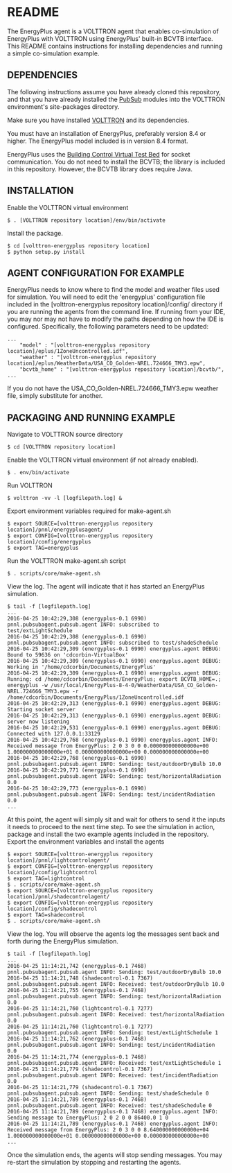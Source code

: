# README #

The EnergyPlus agent is a VOLTTRON agent that enables co-simulation of EnergyPlus with VOLTTRON using EnergyPlus' built-in BCVTB interface. This README contains instructions for installing dependencies and running a simple co-simulation example.

## DEPENDENCIES ##

The following instructions assume you have already cloned this repository, and that you have already installed the [PubSub](volttron-pubsub) modules into the VOLTTRON environment's site-packages directory.

Make sure you have installed [VOLTTRON](https://github.com/VOLTTRON/volttron) and its dependencies.

You must have an installation of EnergyPlus, preferably version 8.4 or higher. The EnergyPlus model included is in version 8.4 format. 

EnergyPlus uses the [Building Control Virtual Test Bed](https://simulationresearch.lbl.gov/bcvtb) for socket communication. You do not need to install the BCVTB; the library is included in this repository. However, the BCVTB library does require Java.

## INSTALLATION ##

Enable the VOLTTRON virtual environment
~~~
$ . [VOLTTRON repository location]/env/bin/activate
~~~
Install the package.
~~~
$ cd [volttron-energyplus repository location]
$ python setup.py install
~~~

## AGENT CONFIGURATION FOR EXAMPLE ##

EnergyPlus needs to know where to find the model and weather files used for simulation. You will need to edit the 'energyplus' configuration file included in the [volttron-energyplus repository location]/config/ directory if you are running the agents from the command line. If running from your IDE, you may nor may not have to modify the paths depending on how the IDE is configured. Specifically, the following parameters need to be updated:
~~~
...
	"model" : "[volttron-energyplus repository location]/eplus/1ZoneUncontrolled.idf",
	"weather" : "[volttron-energyplus repository location]/eplus/WeatherData/USA_CO_Golden-NREL.724666_TMY3.epw",
	"bcvtb_home" : "[volttron-energyplus repository location]/bcvtb/",
...
~~~
If you do not have the USA_CO_Golden-NREL.724666_TMY3.epw weather file, simply substitute for another.

## PACKAGING AND RUNNING EXAMPLE ##

Navigate to VOLTTRON source directory
~~~
$ cd [VOLTTRON repository location]
~~~
Enable the VOLTTRON virtual environment (if not already enabled).
~~~
$ . env/bin/activate
~~~
Run VOLTTRON
~~~
$ volttron -vv -l [logfilepath.log] &
~~~
Export environment variables required for make-agent.sh
~~~
$ export SOURCE=[volttron-energyplus repository location]/pnnl/energyplusagent/
$ export CONFIG=[volttron-energyplus repository location]/config/energyplus
$ export TAG=energyplus
~~~
Run the VOLTTRON make-agent.sh script
~~~
$ . scripts/core/make-agent.sh
~~~
View the log. The agent will indicate that it has started an EnergyPlus simulation.
~~~
$ tail -f [logfilepath.log]
...
2016-04-25 10:42:29,308 (energyplus-0.1 6990) pnnl.pubsubagent.pubsub.agent INFO: subscribed to test/extLightSchedule
2016-04-25 10:42:29,308 (energyplus-0.1 6990) pnnl.pubsubagent.pubsub.agent INFO: subscribed to test/shadeSchedule
2016-04-25 10:42:29,309 (energyplus-0.1 6990) energyplus.agent DEBUG: Bound to 59636 on 'cdcorbin-VirtualBox'
2016-04-25 10:42:29,309 (energyplus-0.1 6990) energyplus.agent DEBUG: Working in '/home/cdcorbin/Documents/EnergyPlus'
2016-04-25 10:42:29,309 (energyplus-0.1 6990) energyplus.agent DEBUG: Running: cd /home/cdcorbin/Documents/EnergyPlus; export BCVTB_HOME=.; energyplus -w /usr/local/EnergyPlus-8-4-0/WeatherData/USA_CO_Golden-NREL.724666_TMY3.epw -r /home/cdcorbin/Documents/EnergyPlus/1ZoneUncontrolled.idf
2016-04-25 10:42:29,313 (energyplus-0.1 6990) energyplus.agent DEBUG: Starting socket server
2016-04-25 10:42:29,313 (energyplus-0.1 6990) energyplus.agent DEBUG: server now listening
2016-04-25 10:42:29,531 (energyplus-0.1 6990) energyplus.agent DEBUG: Connected with 127.0.0.1:33129
2016-04-25 10:42:29,768 (energyplus-0.1 6990) energyplus.agent INFO: Received message from EnergyPlus: 2 0 3 0 0 0.000000000000000e+00 1.000000000000000e+01 0.000000000000000e+00 0.000000000000000e+00
2016-04-25 10:42:29,768 (energyplus-0.1 6990) pnnl.pubsubagent.pubsub.agent INFO: Sending: test/outdoorDryBulb 10.0
2016-04-25 10:42:29,771 (energyplus-0.1 6990) pnnl.pubsubagent.pubsub.agent INFO: Sending: test/horizontalRadiation 0.0
2016-04-25 10:42:29,773 (energyplus-0.1 6990) pnnl.pubsubagent.pubsub.agent INFO: Sending: test/incidentRadiation 0.0
...
~~~

At this point, the agent will simply sit and wait for others to send it the inputs it needs to proceed to the next time step. To see the simulation in action, package and install the two example agents included in the repository.
Export the environment variables and install the agents
~~~
$ export SOURCE=[volttron-energyplus repository location]/pnnl/lightcontrolagent/
$ export CONFIG=[volttron-energyplus repository location]/config/lightcontrol
$ export TAG=lightcontrol
$ . scripts/core/make-agent.sh
$ export SOURCE=[volttron-energyplus repository location]/pnnl/shadecontrolagent/
$ export CONFIG=[volttron-energyplus repository location]/config/shadecontrol
$ export TAG=shadecontrol
$ . scripts/core/make-agent.sh
~~~
View the log. You will observe the agents log the messages sent back and forth during the EnergyPlus simulation.
~~~
$ tail -f [logfilepath.log]
...
2016-04-25 11:14:21,742 (energyplus-0.1 7468) pnnl.pubsubagent.pubsub.agent INFO: Sending: test/outdoorDryBulb 10.0
2016-04-25 11:14:21,748 (shadecontrol-0.1 7367) pnnl.pubsubagent.pubsub.agent INFO: Received: test/outdoorDryBulb 10.0
2016-04-25 11:14:21,755 (energyplus-0.1 7468) pnnl.pubsubagent.pubsub.agent INFO: Sending: test/horizontalRadiation 0.0
2016-04-25 11:14:21,760 (lightcontrol-0.1 7277) pnnl.pubsubagent.pubsub.agent INFO: Received: test/horizontalRadiation 0.0
2016-04-25 11:14:21,760 (lightcontrol-0.1 7277) pnnl.pubsubagent.pubsub.agent INFO: Sending: test/extLightSchedule 1
2016-04-25 11:14:21,762 (energyplus-0.1 7468) pnnl.pubsubagent.pubsub.agent INFO: Sending: test/incidentRadiation 0.0
2016-04-25 11:14:21,774 (energyplus-0.1 7468) pnnl.pubsubagent.pubsub.agent INFO: Received: test/extLightSchedule 1
2016-04-25 11:14:21,779 (shadecontrol-0.1 7367) pnnl.pubsubagent.pubsub.agent INFO: Received: test/incidentRadiation 0.0
2016-04-25 11:14:21,779 (shadecontrol-0.1 7367) pnnl.pubsubagent.pubsub.agent INFO: Sending: test/shadeSchedule 0
2016-04-25 11:14:21,789 (energyplus-0.1 7468) pnnl.pubsubagent.pubsub.agent INFO: Received: test/shadeSchedule 0
2016-04-25 11:14:21,789 (energyplus-0.1 7468) energyplus.agent INFO: Sending message to EnergyPlus: 2 0 2 0 0 86400.0 1 0
2016-04-25 11:14:21,789 (energyplus-0.1 7468) energyplus.agent INFO: Received message from EnergyPlus: 2 0 3 0 0 8.640000000000000e+04 1.000000000000000e+01 0.000000000000000e+00 0.000000000000000e+00
...
~~~

Once the simulation ends, the agents will stop sending messages. You may re-start the simulation by stopping and restarting the agents.